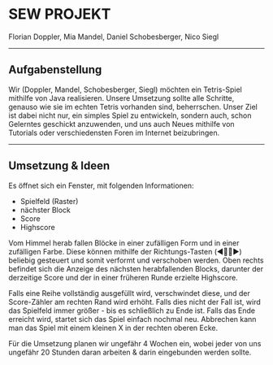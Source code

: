 # SEW PROJEKT
Florian Doppler, Mia Mandel, Daniel Schobesberger, Nico Siegl

---

## Aufgabenstellung
Wir (Doppler, Mandel, Schobesberger, Siegl) möchten ein Tetris-Spiel mithilfe von Java realisieren. Unsere Umsetzung sollte alle Schritte, genauso wie sie im echten Tetris vorhanden sind, beherrschen. Unser Ziel ist dabei nicht nur, ein simples Spiel zu entwickeln, sondern auch, schon Gelerntes geschickt anzuwenden, und uns auch Neues mithilfe von Tutorials oder verschiedensten Foren im Internet beizubringen.

---

## Umsetzung & Ideen
Es öffnet sich ein Fenster, mit folgenden Informationen:

* Spielfeld (Raster)
* nächster Block
* Score
* Highscore

Vom Himmel herab fallen Blöcke in einer zufälligen Form und in einer zufälligen Farbe. Diese können mithilfe der Richtungs-Tasten (◀️🔼🔽▶️) beliebig gesteuert und somit verformt und verschoben werden. Oben rechts befindet sich die Anzeige des nächsten herabfallenden Blocks, darunter der derzeitige Score und der in einer früheren Runde erzielte Highscore.

Falls eine Reihe vollständig ausgefüllt wird, verschwindet diese, und der Score-Zähler am rechten Rand wird erhöht. Falls dies nicht der Fall ist, wird das Spielfeld immer größer - bis es schließlich zu Ende ist. Falls das Ende erreicht wird, startet sich das Spiel einfach nochmal neu. Abbrechen kann man das Spiel mit einem kleinen X in der rechten oberen Ecke.

Für die Umsetzung planen wir ungefähr 4 Wochen ein, wobei jeder von uns ungefähr 20 Stunden daran arbeiten & darin eingebunden werden sollte.